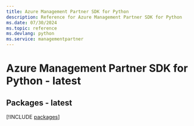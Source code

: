 ```yaml
---
title: Azure Management Partner SDK for Python
description: Reference for Azure Management Partner SDK for Python
ms.date: 07/30/2024
ms.topic: reference
ms.devlang: python
ms.service: managementpartner
---
```

# Azure Management Partner SDK for Python - latest
## Packages - latest
[!INCLUDE [packages](management-partner-index.md)]